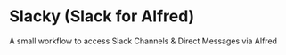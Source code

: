 # Slacky (Slack for Alfred)
A small workflow to access Slack Channels &amp; Direct Messages via Alfred
